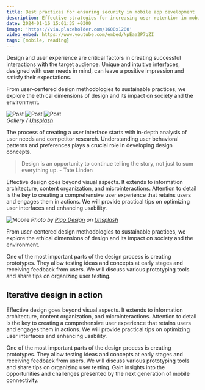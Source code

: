 ```yaml
---
title: Best practices for ensuring security in mobile app development
description: Effective strategies for increasing user retention in mobile apps, from push notification best practices to gamification techniques that keep users coming back for more.
date: 2024-01-16 15:01:35 +0300
image: 'https://via.placeholder.com/1600x1200'
video_embed: https://www.youtube.com/embed/NpEaa2P7qZI
tags: [mobile, reading]
---
```

Design and user experience are critical factors in creating successful interactions with the target audience. Unique and intuitive interfaces, designed with user needs in mind, can leave a positive impression and satisfy their expectations.

From user-centered design methodologies to sustainable practices, we explore the ethical dimensions of design and its impact on society and the environment.

<div class="gallery-box">
  <div class="gallery">
    <img src="https://via.placeholder.com/1600x1200" loading="lazy" alt="Post">
    <img src="https://via.placeholder.com/1600x1200" loading="lazy" alt="Post">
    <img src="https://via.placeholder.com/1600x1200" loading="lazy" alt="Post">
  </div>
  <em>Gallery / <a href="https://via.placeholder.com/1600x1200" target="_blank">Unsplash</a></em>
</div>

The process of creating a user interface starts with in-depth analysis of user needs and competitor research. Understanding user behavioral patterns and preferences plays a crucial role in developing design concepts.

> Design is an opportunity to continue telling the story, not just to sum everything up. - Tate Linden

Effective design goes beyond visual aspects. It extends to information architecture, content organization, and microinteractions. Attention to detail is the key to creating a comprehensive user experience that retains users and engages them in actions. We will provide practical tips on optimizing user interfaces and enhancing usability.

![Mobile](https://via.placeholder.com/1600x1200)
*Photo by [Piqo Design](https://via.placeholder.com/1600x1200) on [Unsplash](https://via.placeholder.com/1600x1200)*

From user-centered design methodologies to sustainable practices, we explore the ethical dimensions of design and its impact on society and the environment.

One of the most important parts of the design process is creating prototypes. They allow testing ideas and concepts at early stages and receiving feedback from users. We will discuss various prototyping tools and share tips on organizing user testing.

## Iterative design in action

Effective design goes beyond visual aspects. It extends to information architecture, content organization, and microinteractions. Attention to detail is the key to creating a comprehensive user experience that retains users and engages them in actions. We will provide practical tips on optimizing user interfaces and enhancing usability.

One of the most important parts of the design process is creating prototypes. They allow testing ideas and concepts at early stages and receiving feedback from users. We will discuss various prototyping tools and share tips on organizing user testing. Gain insights into the opportunities and challenges presented by the next generation of mobile connectivity.